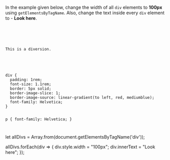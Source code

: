 In the example given below,
change the width of all `div`
elements to **100px** using
`getElementsByTagName`. Also,
change the text inside every `div` element
to - **Look here**.

<codeblock language="javascript" type="exercise" testMode="fixedInput">
<code>
<panel language="html">
<div></div>
  <p>This is a diversion.</p>
<div></div>
</panel>
<panel language="css">
div {
  padding: 1rem;
  font-size: 1.1rem;
  border: 5px solid;
  border-image-slice: 1;
  border-image-source: linear-gradient(to left, red, mediumblue);
  font-family: Helvetica;
}

p {
  font-family: Helvetica;
}
</panel>
<panel language="javascript">

</panel>
</code>

<solution>
let allDivs = Array.from(document.getElementsByTagName('div'));

allDivs.forEach(div => {
  div.style.width = "100px";
  div.innerText = "Look here";
});

</solution>
</codeblock>